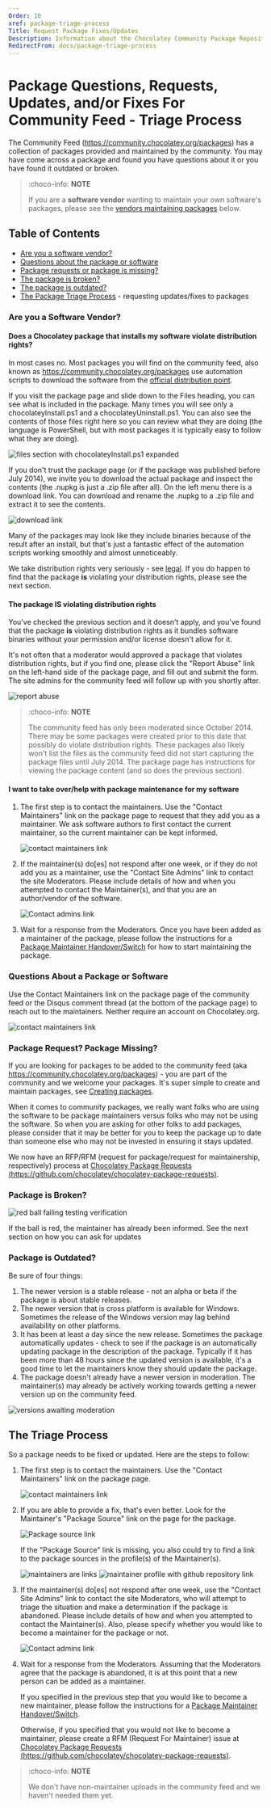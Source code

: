 ```yaml
---
Order: 10
xref: package-triage-process
Title: Request Package Fixes/Updates
Description: Information about the Chocolatey Community Package Repository triage process
RedirectFrom: docs/package-triage-process
---
```


# Package Questions, Requests, Updates, and/or Fixes For Community Feed - Triage Process

The Community Feed (https://community.chocolatey.org/packages) has a collection of packages provided and maintained by the community. You may have come across a package and found you have questions about it or you have found it outdated or broken.

> :choco-info: **NOTE**
>
> If you are a **software vendor** wanting to maintain your own software's packages, please see the [vendors maintaining packages](#i-want-to-take-overhelp-with-package-maintenance-for-my-software) below.

## Table of Contents

* [Are you a software vendor?](#are-you-a-software-vendor)
* [Questions about the package or software](#questions-about-a-package-or-software)
* [Package requests or package is missing?](#package-request-package-missing)
* [The package is broken?](#package-is-broken)
* [The package is outdated?](#package-is-outdated)
* [The Package Triage Process](#the-triage-process) - requesting updates/fixes to packages

### Are you a Software Vendor?
#### Does a Chocolatey package that installs my software violate distribution rights?

In most cases no. Most packages you will find on the community feed, also known as https://community.chocolatey.org/packages use automation scripts to download the software from the [official distribution point](xref:legal#distributions).

If you visit the package page and slide down to the Files heading, you can see what is included in the package. Many times you will see only a chocolateyInstall.ps1 and a chocolateyUninstall.ps1. You can also see the contents of those files right here so you can review what they are doing (the language is PowerShell, but with most packages it is typically easy to follow what they are doing).

![files section with chocolateyInstall.ps1 expanded](/assets/images/moderation-10.jpg)

If you don't trust the package page (or if the package was published before July 2014), we invite you to download the actual package and inspect the contents (the .nupkg is just a .zip file after all). On the left menu there is a download link. You can download and rename the .nupkg to a .zip file and extract it to see the contents.

![download link](/assets/images/triage-download.jpg)

Many of the packages may look like they include binaries because of the result after an install, but that's just a fantastic effect of the automation scripts working smoothly and almost unnoticeably.

We take distribution rights very seriously - see [legal](xref:legal#distributions). If you do happen to find that the package **is** violating your distribution rights, please see the next section.

#### The package IS violating distribution rights
You've checked the previous section and it doesn't apply, and you've found that the package **is** violating distribution rights as it bundles software binaries without your permission and/or license doesn't allow for it.

It's not often that a moderator would approved a package that violates distribution rights, but if you find one, please click the "Report Abuse" link on the left-hand side of the package page, and fill out and submit the form. The site admins for the community feed will follow up with you shortly after.

![report abuse](/assets/images/triage-reportabuse.jpg)

> :choco-info: **NOTE**
>
> The community feed has only been moderated since October 2014. There may be some packages were created prior to this date that possibly do violate distribution rights. These packages also likely won't list the files as the community feed did not start capturing the package files until July 2014. The package page has instructions for viewing the package content (and so does the previous section).

#### I want to take over/help with package maintenance for my software

1. The first step is to contact the maintainers. Use the "Contact Maintainers" link on the package page to request that they add you as a maintainer. We ask software authors to first contact the current maintainer, so the current maintainer can be kept informed.

   ![contact maintainers link](/assets/images/triage-maintainers.jpg)

1. If the maintainer(s) do[es] not respond after one week, or if they do not add you as a maintainer, use the "Contact Site Admins" link to contact the site Moderators. Please include details of how and when you attempted to contact the Maintainer(s), and that you are an author/vendor of the software.

   ![Contact admins link](/assets/images/triage-siteadmins.jpg)

1. Wait for a response from the Moderators. Once you have been added as a maintainer of the package, please follow the instructions for a [Package Maintainer Handover/Switch](xref:package-maintainer-handover) for how to start maintaining the package.

### Questions About a Package or Software
Use the Contact Maintainers link on the package page of the community feed or the Disqus comment thread (at the bottom of the package page) to reach out to the maintainers. Neither require an account on Chocolatey.org.

![contact maintainers link](/assets/images/triage-maintainers.jpg)

### Package Request? Package Missing?
If you are looking for packages to be added to the community feed (aka https://community.chocolatey.org/packages) - you are part of the community and we welcome your packages. It's super simple to create and maintain packages, see [Creating packages](xref:create-packages).

When it comes to community packages, we really want folks who are using the software to be package maintainers versus folks who may not be using the software. So when you are asking for other folks to add packages, please consider that it may be better for you to keep the package up to date than someone else who may not be invested in ensuring it stays updated.

We now have an RFP/RFM (request for package/request for maintainership, respectively) process at [Chocolatey Package Requests (https://github.com/chocolatey/chocolatey-package-requests)](https://github.com/chocolatey/chocolatey-package-requests).

### Package is Broken?
![red ball failing testing verification](/assets/images/triage-broken.jpg)

If the ball is red, the maintainer has already been informed. See the next section on how you can ask for updates

### Package is Outdated?
Be sure of four things:

1. The newer version is a stable release - not an alpha or beta if the package is about stable releases.
1. The newer version that is cross platform is available for Windows. Sometimes the release of the Windows version may lag behind availability on other platforms.
1. It has been at least a day since the new release. Sometimes the package automatically updates - check to see if the package is an automatically updating package in the description of the package. Typically if it has been more than 48 hours since the updated version is available, it's a good time to let the maintainers know they should update the package.
1. The package doesn't already have a newer version in moderation. The maintainer(s) may already be actively working towards getting a newer version up on the community feed.

  ![versions awaiting moderation](/assets/images/triage-waiting.jpg)

## The Triage Process
So a package needs to be fixed or updated. Here are the steps to follow:

1. The first step is to contact the maintainers. Use the "Contact Maintainers" link on the package page.

   ![contact maintainers link](/assets/images/triage-maintainers.jpg)

1. If you are able to provide a fix, that's even better. Look for the Maintainer's "Package Source" link on the page for the package.

   ![Package source link](/assets/images/triage-packagesource.jpg)

    If the "Package Source" link is missing, you also could try to find a link to the package sources in the profile(s) of the Maintainer(s).

   ![maintainers are links](/assets/images/triage-maintainerlinks.jpg)
   ![maintainer profile with github repository link](/assets/images/triage-maintainerrepository.jpg)

1. If the maintainer(s) do[es] not respond after one week, use the "Contact Site Admins" link to contact the site Moderators, who will attempt to triage the situation and make a determination if the package is abandoned.
Please include details of how and when you attempted to contact the Maintainer(s). Also, please specify whether you would like to become a maintainer for the package or not.

   ![Contact admins link](/assets/images/triage-siteadmins.jpg)


1. Wait for a response from the Moderators. Assuming that the Moderators agree that the package is abandoned, it is at this point that a new person can be added as a maintainer.

    If you specified in the previous step that you would like to become a new maintainer, please follow the instructions for a [Package Maintainer Handover/Switch](xref:package-maintainer-handover).

    Otherwise, if you specified that you would not like to become a maintainer, please create a RFM (Request For Maintainer) issue at [Chocolatey Package Requests (https://github.com/chocolatey/chocolatey-package-requests)](https://github.com/chocolatey/chocolatey-package-requests).

> :choco-info: **NOTE**
>
> We don't have non-maintainer uploads in the community feed and we haven't needed them yet.
